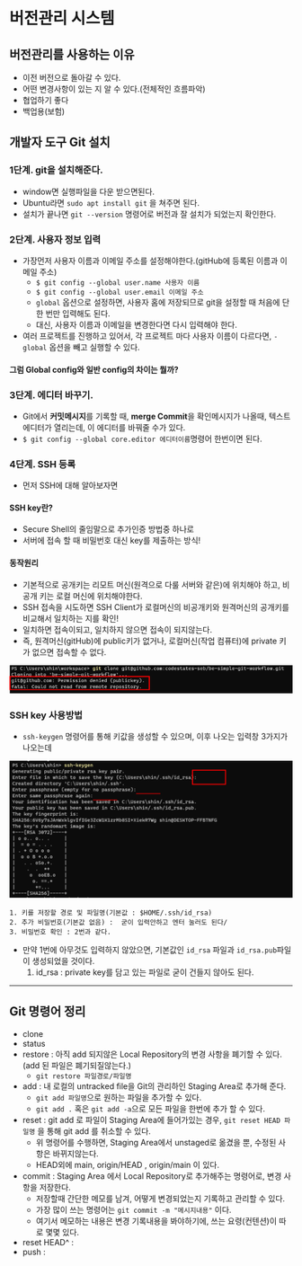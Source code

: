 # 버전관리 시스템
 
 ## 버전관리를 사용하는 이유
  - 이전 버전으로 돌아갈 수 있다. 
  - 어떤 변경사항이 있는 지 알 수 있다.(전체적인 흐름파악)
  - 협업하기 좋다
  - 백업용(보험)


##  개발자 도구 Git 설치

### 1단계. git을 설치해준다. 
  -  window면 실행파일을 다운 받으면된다.
  -  Ubuntu라면 `sudo apt install git` 을 쳐주면 된다. 
  - 설치가 끝나면 `git --version` 명령어로 버전과 잘 설치가 되었는지 확인한다. 

### 2단계. 사용자 정보 입력
 - 가장먼저 사용자 이름과 이메일 주소를 설정해야한다.(gitHub에 등록된 이름과 이메일 주소)
    - `$ git config --global user.name 사용자 이름`
    - `$ git config --global user.email 이메일 주소` 
    -  `global` 옵션으로 설정하면, 사용자 홈에 저장되므로 git을 설정할 때 처음에 단한 번만 입력해도 된다. 
    -  대신, 사용자 이름과 이메일을 변경한다면 다시 입력해야 한다. 
 - 여러 프로젝트를 진행하고 있어서, 각 프로젝트 마다 사용자 이름이 다르다면, `- global` 옵션을 빼고 실행할 수 있다. 

#### 그럼 Global config와 일반 config의 차이는 뭘까?


### 3단계. 에디터 바꾸기. 
 - Git에서 **커밋메시지**를 기록할 때, **merge Commit**을 확인메시지가 나올때, 텍스트 에디터가 열리는데, 이 에디터를 바꿔줄 수가 있다.
 - `$ git config --global core.editor 에디터이름`명령어 한번이면 된다. 

### 4단계. SSH 등록
 - 먼저 SSH에 대해 알아보자면
#### SSH key란? 
- Secure Shell의 줄임말으로 추가인증 방법중 하나로
- 서버에 접속 할 때 비밀번호 대신 key를 제출하는 방식!
#### 동작원리 
 - 기본적으로 공개키는 리모트 머신(원격으로 다룰 서버와 같은)에 위치해야 하고, 비공개 키는 로컬 머신에 위치해야한다.
 - SSH 접속을 시도하면 SSH Client가 로컬머신의 비공개키와 원격머신의 공개키를 비교해서 일치하는 지를 확인!
 - 일치하면 접속이되고, 일치하지 않으면 접속이 되지않는다. 
 - 즉, 원격머신(gitHub)에 public키가 없거나, 로컬머신(작업 컴퓨터)에 private 키가 없으면 접속할 수 없다.
 
<img src ="./images/gitHubnotPublickey.png">

### SSH key 사용방법
 - `ssh-keygen` 명령어를 통해  키값을 생성할 수 있으며, 이후 나오는 입력창 3가지가 나오는데

<img src ="./images/ssh-keygen.png">
 
    1. 키를 저장할 경로 및 파일명(기본값 : $HOME/.ssh/id_rsa)
    2. 추가 비밀번호(기본값 없음) :  굳이 입력안하고 엔터 눌러도 된다/
    3. 비밀번호 확인 : 2번과 같다. 
 - 만약 1번에 아무것도 입력하지 않았으면, 기본값인 `id_rsa` 파일과 `id_rsa.pub`파일이 생성되었을 것이다. 
   1. id_rsa : private key를 담고 있는 파일로 굳이 건들지 않아도 된다. 

---

##  Git 명령어 정리  
 - clone 
 - status 
 - restore : 아직 add 되지않은 Local Repository의 변경 사항을 폐기할 수 있다.(add 된 파일은 폐기되질않는다.) 
   - `git restore 파일경로/파일명`
 - add : 내 로컬의 untracked file을 Git의 관리하인 Staging Area로 추가해 준다.
   - `git add 파일명`으로 원하는 파일을 추가할 수 있다.
   - `git add .` 혹은 `git add -a`으로 모든 파일을 한번에 추가 할 수 있다. 
 - reset : git add 로 파일이 Staging Area에 들어가있는 경우, `git reset HEAD 파일명` 을 통해 git add 를 취소할 수 있다.
   - 위 명령어를 수행하면, Staging Area에서 unstaged로 옮겼을 뿐, 수정된 사항은 바뀌지않는다. 
   - HEAD외에 main, origin/HEAD , origin/main 이 있다.
 - commit : Staging Area 에서 Local Repository로 추가해주는 명령어로, 변경 사항을 저장한다.
   - 저장할때 간단한 메모를 남겨, 어떻게 변경되었는지 기록하고 관리할 수 있다.
   - 가장 많이 쓰는 명령어는 `git commit -m "메시지내용"` 이다. 
   - 여기서 메모하는 내용은 변경 기록내용을 봐야하기에, 쓰는 요령(컨텐션)이 따로 몇몇 있다. 
 - reset HEAD^ : 
 - push :
 
